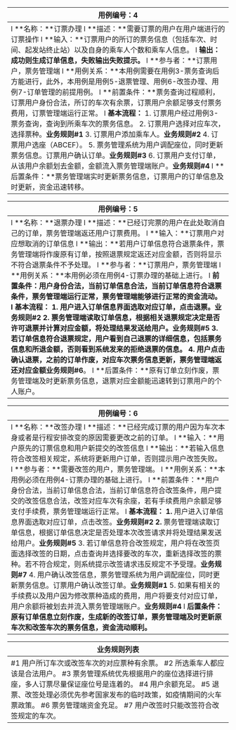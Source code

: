 | **用例编号：4**                                              |
| ------------------------------------------------------------ |
| l **名称：**订票办理                                                                                                                                                                            l **描述：**需要订票的用户在用户端进行的订票操作                                                                                                                             l **输入：**订票用户的所订的票务信息（包括车次、时间、起发站终止站）以及自身的乘车人个数和乘车人信息。                                                                                                                                                                                                               l **输出：**成功则生成订单信息，失败输出失败提示**。**                                                                                                                   l **参与者：**订票用户，票务管理端                                                                                                                                                    l **用例关系：**本用例需要在用例3-票务查询后方能进行，此外，本用例是用例5-退票管理、用例6-改签办理、用例7-订单管理的前提用例。                                                                                                                                                              l **前置条件：**票务查询过程顺利，订票用户身份合法，所订的车次有余票，订票用户余额足够支付票务费用，订票管理端运行正常。                                                                                                                                                                        l **基本流程：**  1.      订票用户经过用例3-票务查询，查询到所乘车次的票务信息。  2.      订票用户选择对应车次，选择票种。**业务规则#1**  3.      订票用户添加乘车人。**业务规则#2**  4.      订票用户选座（ABCEF）。  5.      票务管理系统为用户调配座位，同时更新票务信息。订票用户确认订单。**业务规则#3**  6.      订票用户支付订单，从该用户余额划去金额，金额流入票务管理端账户。**业务规则#4**                                                                                                                                                                              l **后置条件：**票务管理端实时更新票务信息，订票用户的订单信息及时更新，资金迅速转移。 |

| **用例编号：5**                                              |
| ------------------------------------------------------------ |
| l **名称：**退票办理                                                                                                                                                            l **描述：**已经订完票的用户在此处取消自己的订单，票务管理端返还用户订票费用。                                              l **输入：**订票用户对应想取消的订单信息                                                                                                                       l **输出：**若用户订单信息符合退票条件，票务管理端将作废原有订单，按照退票规定返还对应金额，否则将显示不符合退票条件不予处理。                                                                                                                                                          l **参与者：**订票用户，票务管理端                                                                                                                                                                  l **用例关系：**本用例必须在用例4-订票办理的基础上进行。                                                                                                         l **前置条件：**用户身份合法，当前订单信息合法，当前订单信息符合退票条件，票务管理端运行正常，票务管理端能够进行正常的资金流动。                                                                                                                                                     l **基本流程：**  1.      用户进入订单信息界面选取对应订单，点击退票。**业务规则#2**  2.      票务管理端读取订单信息，根据相关退票规定决定是否许可退票并计算对应金额，将处理结果发送给用户。**业务规则#5**  3.      若订单信息符合退票规定，用户看到自己退票的详细信息，包括票务信息和所退金额，否则看到系统发来的拒绝退票的信息。  4.      用户点击确认退票，之前的订单作废，对应车次票务信息更新，票务管理端返还对应金额**业务规则#6**。                                                                                                                                                                                                l **后置条件：**原有订单立刻作废，票务管理端及时更新票务信息，退票对应金额能迅速转到订票用户的个人账户。 |

| **用例编号：6**                                              |
| ------------------------------------------------------------ |
| l **名称：**改签办理                                                                                                                                                                                 l **描述：**已经完成订票的用户因为车次本身或者是行程安排改变的原因需要更改之前的订单。                                                 l **输入：**用户原先的订票信息和用户新提交的改签信息                                                                                                                   l **输出：**若输入信息符合改签相关规定，系统将更新用户订单，否则提示用户改签失败。                                                        l **参与者：**需要改签的用户，票务管理端。                                                                                                                                   l **用例关系：**本用例必须在用例4-订票办理的基础上进行。                                                                                                               l **前置条件：**用户身份合法，当前订单信息合法，当前订单信息符合改签条件，用户提交的改签信息合法，改签对应车次有余座，若有手续费用户余额足够支付手续费，票务管理端运行正常。                                                                      l **基本流程：**  **1.**     用户进入订单信息界面选取对应订单，点击改签。**业务规则#2**  **2.**     票务管理端读取订单信息，根据订单信息决定是否处理本次改签请求并将处理结果发送给用户。**业务规则#5**  3.      若订单信息符合改签规定，用户将在改签页面选择改签的日期，点击查询并选择要改的车次，重新选择改签的票种。若不符合规定，则系统提示改签请求违反规定不予受理。**业务规则#7**  4.      用户确认改签信息，票务管理系统为用户调配座位，同时更新票务信息。订票用户确认改签订单。**业务规则#1**  5.      如果有相关的手续费以及用户因为修改票种造成的费用，用户将要支付对应订单，用户余额将被划去并流入票务管理端账户。**业务规则#4**                                       l **后置条件：**原有订单信息立刻作废，生成新的改签订单，票务管理端及时更新原车次和改签车次的票务信息，资金流动顺利**。** |

| 业务规则列表                                                 |
| ------------------------------------------------------------ |
| #1 用户所订车次或改签车次的对应票种有余票。                                                                                                                   #2 所选乘车人都应该是合法用户。                                                                                                                                             #3 票务管理系统优先根据用户的座位选择进行排座，多人订票尽量保证座位号是连着的。                                                          #4 用户余额充足。                                                                                                                                                                             #5 退票、改签处理必须优先参考国家发布的临时政策，如疫情期间的火车票政策。                                                                           #6 票务管理端资金充足。                                                                                                                                                                                            #7 用户改签时只能改签符合改签规定的车次。 |

